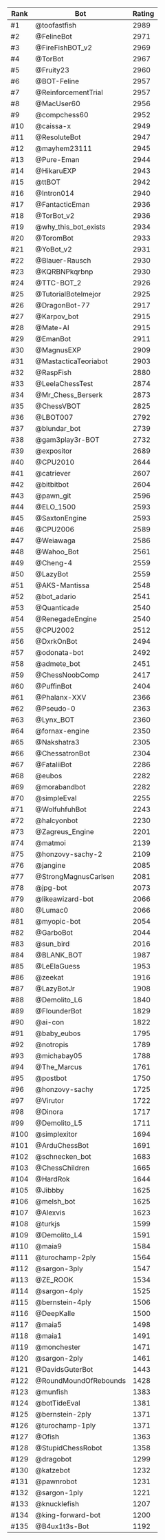 Rank|Bot|Rating
---|---|---
#1|@toofastfish|2989
#2|@FelineBot|2971
#3|@FireFishBOT_v2|2969
#4|@TorBot|2967
#5|@Fruity23|2960
#6|@BOT-Feline|2957
#7|@ReinforcementTrial|2957
#8|@MacUser60|2956
#9|@compchess60|2952
#10|@caissa-x|2949
#11|@ResoluteBot|2947
#12|@mayhem23111|2945
#13|@Pure-Eman|2944
#14|@HikaruEXP|2943
#15|@ttBOT|2942
#16|@Intron014|2940
#17|@FantacticEman|2936
#18|@TorBot_v2|2936
#19|@why_this_bot_exists|2934
#20|@ToromBot|2933
#21|@YoBot_v2|2931
#22|@Blauer-Rausch|2930
#23|@KQRBNPkqrbnp|2930
#24|@TTC-BOT_2|2926
#25|@TutorialBotelmejor|2925
#26|@DragonBot-77|2917
#27|@Karpov_bot|2915
#28|@Mate-AI|2915
#29|@EmanBot|2911
#30|@MagnusEXP|2909
#31|@MastacticaTeoriabot|2903
#32|@RaspFish|2880
#33|@LeelaChessTest|2874
#34|@Mr_Chess_Berserk|2873
#35|@ChessVBOT|2825
#36|@LBOT007|2792
#37|@blundar_bot|2739
#38|@gam3play3r-BOT|2732
#39|@expositor|2689
#40|@CPU2010|2644
#41|@catriever|2607
#42|@bitbitbot|2604
#43|@pawn_git|2596
#44|@ELO_1500|2593
#45|@SaxtonEngine|2593
#46|@CPU2006|2589
#47|@Weiawaga|2586
#48|@Wahoo_Bot|2561
#49|@Cheng-4|2559
#50|@LazyBot|2559
#51|@AKS-Mantissa|2548
#52|@bot_adario|2541
#53|@Quanticade|2540
#54|@RenegadeEngine|2540
#55|@CPU2002|2512
#56|@DxrkOnBot|2494
#57|@odonata-bot|2492
#58|@admete_bot|2451
#59|@ChessNoobComp|2417
#60|@PuffinBot|2404
#61|@Phalanx-XXV|2366
#62|@Pseudo-0|2363
#63|@Lynx_BOT|2360
#64|@fornax-engine|2350
#65|@Nakshatra3|2305
#66|@ChessatronBot|2304
#67|@FataliiBot|2286
#68|@eubos|2282
#69|@morabandbot|2282
#70|@simpleEval|2255
#71|@WolfuhfuhBot|2243
#72|@halcyonbot|2230
#73|@Zagreus_Engine|2201
#74|@matmoi|2139
#75|@honzovy-sachy-2|2109
#76|@jangine|2085
#77|@StrongMagnusCarlsen|2081
#78|@jpg-bot|2073
#79|@likeawizard-bot|2066
#80|@Lumac0|2066
#81|@myopic-bot|2054
#82|@GarboBot|2044
#83|@sun_bird|2016
#84|@BLANK_BOT|1987
#85|@LeElaGuess|1953
#86|@zeekat|1916
#87|@LazyBotJr|1908
#88|@Demolito_L6|1840
#89|@FlounderBot|1829
#90|@ai-con|1822
#91|@baby_eubos|1795
#92|@notropis|1789
#93|@michabay05|1788
#94|@The_Marcus|1761
#95|@postbot|1750
#96|@honzovy-sachy|1725
#97|@Virutor|1722
#98|@Dinora|1717
#99|@Demolito_L5|1711
#100|@simplexitor|1694
#101|@ArduChessBot|1691
#102|@schnecken_bot|1683
#103|@ChessChildren|1665
#104|@HardRok|1644
#105|@Jibbby|1625
#106|@melsh_bot|1625
#107|@Alexvis|1623
#108|@turkjs|1599
#109|@Demolito_L4|1591
#110|@maia9|1584
#111|@turochamp-2ply|1564
#112|@sargon-3ply|1547
#113|@ZE_ROOK|1534
#114|@sargon-4ply|1525
#115|@bernstein-4ply|1506
#116|@DeepKalle|1500
#117|@maia5|1498
#118|@maia1|1491
#119|@monchester|1471
#120|@sargon-2ply|1461
#121|@DavidsGuterBot|1443
#122|@RoundMoundOfRebounds|1428
#123|@munfish|1383
#124|@botTideEval|1381
#125|@bernstein-2ply|1371
#126|@turochamp-1ply|1371
#127|@Ofish|1363
#128|@StupidChessRobot|1358
#129|@dragobot|1299
#130|@katzebot|1232
#131|@pawnrobot|1231
#132|@sargon-1ply|1221
#133|@knucklefish|1207
#134|@king-forward-bot|1200
#135|@B4ux1t3s-Bot|1192

